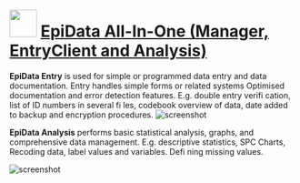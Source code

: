 ﻿# <img src="https://cdn.jsdelivr.net/gh/chtof/chocolatey-packages/automatic/epidata/epidata.png" width="48" height="48"/> [EpiData All-In-One (Manager, EntryClient and Analysis)](https://chocolatey.org/packages/epidata)

**EpiData Entry** is used for simple or programmed data entry and data documentation. Entry handles simple forms or related systems Optimised documentation and error detection features. E.g. double entry verifi cation, list of ID numbers in several fi les, codebook overview of data, date added to backup and encryption procedures.
![screenshot](https://cdn.jsdelivr.net/gh/chtof/chocolatey-packages/automatic/epidata/screenshot1.png)

**EpiData Analysis** performs basic statistical analysis, graphs, and comprehensive data management. E.g. descriptive statistics, SPC Charts, Recoding data, label values and variables. Defi ning missing values.

![screenshot](https://cdn.jsdelivr.net/gh/chtof/chocolatey-packages/automatic/epidata/screenshot2.png)